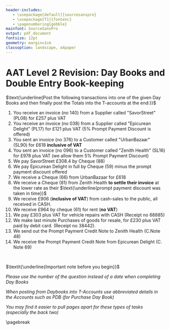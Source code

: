 ```yaml
---
header-includes:
   - \usepackage[default]{sourcesanspro}
   - \usepackage[T1]{fontenc}
   - \pagenumbering{gobble}
mainfont: SourceSansPro
output: pdf_document
fontsize: 12pt
geometry: margin=1cm
classoption: landscape, a4paper
---
```




# $\textbf{AAT Level 2 Revision: Day Books and Double Entry Book-keeping}$



$\text{\underline{Post the following transactions into one of the given Day Books and then finally post the Totals into the T-accounts at the end:}}$

1. You receive an invoice (no 140) from a Supplier called "SavorStreet" (PL08) for £257 plus VAT
2. You receive an invoice (no 038) from a Supplier called "Epicurean Delight" (PL17) for £121 plus VAT (5% Prompt Payment Discount is offered)
3. You sent an invoice (no 376) to a Customer called "UrbanBazaar" (SL90) for £618 **inclusive of VAT**
4. You sent an invoice (no 096) to a Customer called "Zenith Health" (SL16) for £978 plus VAT (we allow them 5% Prompt Payment Discount)
5. We pay SavorStreet £308.4 by Cheque (88)
6. We pay Epicurean Delight in full by Cheque (59) minus the prompt payment discount offered
7. We receive a Cheque (66)  from UrbanBazaar for £618
8. We receive a Cheque (81) from Zenith Health **to settle their invoice** at the lower rate as their $\text{\underline{prompt payment discount was taken in time}}$
9. We receive £906 (**inclusive of VAT**) from cash-sales to the public, all received in CASH.
10. We receive £964 by cheque (61) for rent (**no VAT**)
11. We pay £303 plus VAT for vehicle repairs with CASH (Receipt no 68885)
12.	We make last minute Purchases of goods for resale, for £230 plus VAT paid by debit card. (Receipt no 38442).
13. We send out the Prompt Payment Credit Note to Zenith Health (C.Note 48)
14. We receive the Prompt Payment Credit Note from Epicurean Delight (C. Note 69)

&nbsp;

$\textit{\underline{Important note before you begin}}$

*Please use the number of the question instead of a date when completing Day Books*

*When posting from Daybooks into T-Accounts use abbreviated details in the Accounts such as PDB (for Purchase Day Book)*

*You may find it easier to pull pages apart for these types of tasks (especially the back two)*

\pagebreak
